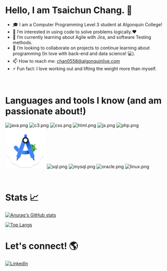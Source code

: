 # Hello, I am Tsaichun Chang. 👋


- 🎓 I am a Computer Programming Level 3 student at Algonquin College!
- 🔭 I’m interested in using code to solve problems logically.❤️
- 🌱 I’m currently learning about Agile with Jira, and software Testing methods.
- 👯 I’m looking to collaborate on projects to continue learning about programming (In love with back-end and data science! 💻).
- 📫 How to reach me: chan0558@algonquinlive.com
- ⚡ Fun fact: I love working out and lifting the weight more than myself.
  
<br/>

# Languages and tools I know (and am passionate about!)


![java.png](https://github.com/Annachang828/pic/blob/d8cfcc4296ee84138c84548c75232f8a38070fe5/java.png)
![c3.png](https://github.com/Annachang828/pic/blob/4ee5aa74a47fa46187b0e815de91925522c8b03c/c3.png)
![css.png](https://github.com/Annachang828/pic/blob/3e6d31be697bdb4c96bfea68893d695c19c721cd/css.png)
![html.png](https://github.com/Annachang828/pic/blob/3e6d31be697bdb4c96bfea68893d695c19c721cd/html.png)
![js.png](https://github.com/Annachang828/pic/blob/3e6d31be697bdb4c96bfea68893d695c19c721cd/js.png)
![php.png](https://github.com/Annachang828/pic/blob/3e6d31be697bdb4c96bfea68893d695c19c721cd/php.png)
<br/>
![Android_Studio_Logo.png](https://github.com/Annachang828/ImageForProfile/blob/a7ef010deae4077cfdfb5b2e2312be238892099e/Android_Studio_Logo.png)
![sql.png](https://github.com/Annachang828/pic/blob/3e6d31be697bdb4c96bfea68893d695c19c721cd/sql.png)
![mysql.png](https://github.com/Annachang828/pic/blob/3e6d31be697bdb4c96bfea68893d695c19c721cd/mysql.png)
![oracle.png](https://github.com/Annachang828/pic/blob/3e6d31be697bdb4c96bfea68893d695c19c721cd/oracle.png)
![linux.png](https://github.com/Annachang828/pic/blob/3e6d31be697bdb4c96bfea68893d695c19c721cd/linux.png)

<br/>

# Stats 📈


[![Anurag's GitHub stats](https://github-readme-stats.vercel.app/api?username=Annachang828&show_icons=true&theme=dark)](https://github.com/anuraghazra/github-readme-stats)

[![Top Langs](https://github-readme-stats.vercel.app/api/top-langs/?username=Annachang828&layout=donut&theme=dark)](https://github.com/anuraghazra/github-readme-stats)




# Let's connect! 🌎


[![LinkedIn](https://github.com/Annachang828/pic/blob/3e6d31be697bdb4c96bfea68893d695c19c721cd/linkedin.png)](https://www.linkedin.com/in/annachangtsaichun/)



